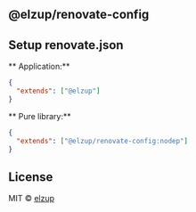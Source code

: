 ## @elzup/renovate-config

## Setup renovate.json

** Application:**

```json
{
  "extends": ["@elzup"]
}
```

** Pure library:**

```json
{
  "extends": ["@elzup/renovate-config:nodep"]
}
```

## License

MIT © [elzup](https://elzup.com)
